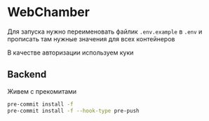 # WebChamber

Для запуска нужно переименовать файлик `.env.example` в `.env` и прописать там нужные значения для всех контейнеров

В качестве авторизации используем куки

## Backend

Живем с прекомитами

```bash
pre-commit install -f
pre-commit install -f --hook-type pre-push
```
